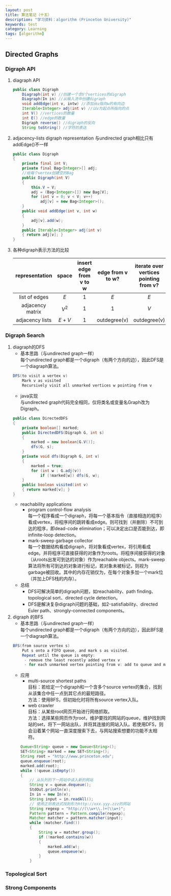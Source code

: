 ```yaml
---
layout: post
title: 算法笔记（十五）
description: "学习资料：algorithm (Princeton University)"
keywords: test
category: Learning
tags: [algorithm]
---
```


## Directed Graphs
### Digraph API
1. diagraph API
    ```java
    public class Digraph
        Diagraph(int v) //创建一个含V个vertices的digraph
        Diagraph(In in) //从输入流中创建digraph
        void addEdge(int v, intw) //添加从v指向w的有向边
        Iterable<Integer> adj(int v) //以v为起点所指向的点
        int V() //vertices的数量
        int E() //edge的数量
        Digraph reverse() //digraph的反向
        String toString() //字符的表达
    ```
2. adjacency-lists digraph representation
    与undirected graph相比只有addEdge()不一样
    ```java
    public class Digraph
    {
        private final int V;
        private final Bag<Integer>[] adj;
        //给每个vertex创建空的Bag
        public Digraph(int V)
        {
            this.V = V;
            adj = (Bag<Integer>[]) new Bag[V];
            for (int v = 0; v < V; v++)
                adj[v] = new Bag<Integer>();
        }
        public void addEdge(int v, int w)
        {
            adj[v].add(w);
        }
        public Iterable<Integer> adj(int v)
        { return adj[v]; }
    }
    ```
3. 各种digraph表示方法的比较

    |representation|space|insert edge from v to w|edge from v to w?|iterate over vertices pointing from v?|
    |:-:|:-:|:-:|:-:|:-:|
    |list of edges|$E$|$1$|$E$|$E$|
    |adjacency matrix|$V^2$|$1$|$1$|$V$|
    |adjacency lists|$E+V$|$1$|outdegree(v)|outdegree(v)|

### Digraph Search
1. diagraph的DFS
    * 基本思路（与undirected graph一样）  
    每个undirected graph都是一个digraph（有两个方向的边），因此DFS是一个diagraph算法。
    ```java
    DFS(to visit a vertex v)
        Mark v as visited
        Recursively visit all unmarked vertices w pointing from v
    ```
    * java实现  
    与undirected graph代码完全相同，仅将类名或变量名Graph改为Digraph。
    ```java
    public class DirectedDFS
    {
        private boolean[] marked;
        public DirectedDFS(Digraph G, int s)
        {
            marked = new boolean[G.V()];
            dfs(G, s);
        }
        private void dfs(Digraph G, int v)
        {
            marked = true;
            for (int w : G.adj(v))
                if (!marked[w]) dfs(G, w);
        }
        public boolean visited(int v)
        { return marked[v]; }
    }
    ```
    * reachability applications
        * program control-flow analysis  
        每一个程序看成一个digraph，将每一个基本指令（直接相连的程序）看成vertex，将程序间的跳转看成edge。则可找到（并删除）不可到达的程序，即dead-code elimination；可以决定出口是否能到达，即infinite-loop detection。
        * mark-sweep garbage collector  
        每一个数据结构看成digraph，将对象看成vertex，将引用看成edge。并将程序可直接获得的对象作为roots。将程序间接获得的对象（从roots出发可到达的对象）作为reachable objects。mark-sweep算法将所有可到达的对象进行标记，若对象未被标记，则视为garbage被回收。其中的内存花销仅为，在每个对象多加一个mark位（并加上DFS栈的内存）。
    * 总结
        * DFS可解决简单的digraph问题，如reachability、path finding、topological sort、directed cycle detection。
        * DFS是解决复杂digraph问题的基础，如2-satisfiability、directed Euler path、strongly-connected components。
2. digraph 的BFS
    * 基本思路（与undirected graph一样）  
    每个undirected graph都是一个digraph（有两个方向的边），因此BFS是一个diagraph算法。
    ```java
    BFS(from source vertex s)
        Put s onto a FIFO queue, and mark s as visited.
        Repeat until the queue is empty:
         - remove the least recently added vertex v
         - for each unmarked vertex pointing from v: add to queue and mark as visited.
    ```
    * 应用
        * multi-source shortest paths  
        目标：若给定一个digraph和一个含多个source vertex的集合，找到从该集合中任一点到其它点的最短路径。  
        方法：使用BFS，但初始化时将所有source vertex入队。
        * web crawler  
        目标：从某些root网页开始进行网络抓取。  
        方法：选择某些网页作为root，维护要找的网站的queue，维护找到网站的set，将下一网站出队，并将其连接的网站入队。若使用DFS，则会沿着某个网站一直深度搜索下去，与网站搜索想要的功能不太相符。  
        ```java
        Queue<String> queue = new Queue<String>();
        SET<String> marked = new SET<String>();
        String root = "http://www.princeton.edu";
        queue.enqueue(root);
        marked.add(root);
        while (!queue.isEmpty())
        {
            // 从队列的下一网站中读入新的网站
            String v = queue.dequeue();
            StdOut.println(v);
            In in = new In(v);
            String input = in.readAll();
            // 使用正则表达式找到形为http://xxx.yyy.zzz的网站
            String regexp = "http://(\\w+\\.)+(\\w+)";
            Pattern pattern = Pattern.compile(regexp);
            Matcher matcher = pattern.matcher(input);
            while (matcher.find())
            {
                String w = matcher.group();
                if (!marked.contains(w))
                {
                    marked.add(w);
                    queue.enqueue(w);
                }
            }
        ```

### Topological Sort

### Strong Components